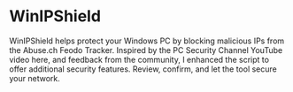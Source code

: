 # WinIPShield
WinIPShield helps protect your Windows PC by blocking malicious IPs from the Abuse.ch Feodo Tracker. Inspired by the PC Security Channel YouTube video here, and feedback from the community, I enhanced the script to offer additional security features. Review, confirm, and let the tool secure your network.
